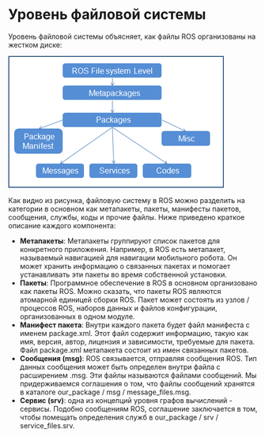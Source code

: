 # Уровень файловой системы

Уровень файловой системы объясняет, как файлы ROS организованы на жестком диске:

![&#x420;&#x438;&#x441;&#x443;&#x43D;&#x43E;&#x43A; 6: &#x423;&#x440;&#x43E;&#x432;&#x435;&#x43D;&#x44C; &#x444;&#x430;&#x439;&#x43B;&#x43E;&#x432;&#x43E;&#x439; &#x441;&#x438;&#x441;&#x442;&#x435;&#x43C;&#x44B; ROS](../../.gitbook/assets/image%20%2819%29.png)

Как видно из рисунка, файловую систему в ROS можно разделить на категории в основном как метапакеты, пакеты, манифесты пакетов, сообщения, службы, коды и прочие файлы. Ниже приведено краткое описание каждого компонента:

* **Метапакеты**: Метапакеты группируют список пакетов для конкретного приложения. Например, в ROS есть метапакет, называемый навигацией для навигации мобильного робота. Он может хранить информацию о связанных пакетах и ​​помогает устанавливать эти пакеты во время собственной установки.
* **Пакеты**: Программное обеспечение в ROS в основном организовано как пакеты ROS. Можно сказать, что пакеты ROS являются атомарной единицей сборки ROS. Пакет может состоять из узлов / процессов ROS, наборов данных и файлов конфигурации, организованных в одном модуле.
* **Манифест пакета**: Внутри каждого пакета будет файл манифеста с именем package.xml. Этот файл содержит информацию, такую ​​как имя, версия, автор, лицензия и зависимости, требуемые для пакета. Файл package.xml метапакета состоит из имен связанных пакетов.
* **Сообщения \(msg\)**: ROS связывается, отправляя сообщения ROS. Тип данных сообщения может быть определен внутри файла с расширением .msg. Эти файлы называются файлами сообщений. Мы придерживаемся соглашения о том, что файлы сообщений хранятся в каталоге our\_package / msg / message\_files.msg.
* **Сервис \(srv\)**: одна из концепций уровня графов вычислений - сервисы. Подобно сообщениям ROS, соглашение заключается в том, чтобы помещать определения служб в our\_package / srv / service\_files.srv.

